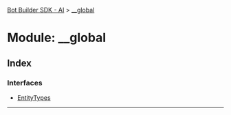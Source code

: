 [Bot Builder SDK - AI](../README.md) > [__global](../modules/botbuilder_ai.__global.md)



# Module: __global

## Index

### Interfaces

* [EntityTypes](../interfaces/botbuilder_ai.__global.entitytypes.md)



---
